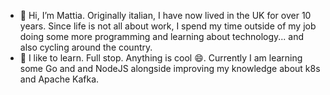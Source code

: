- 👋 Hi, I’m Mattia. Originally italian, I have now lived in the UK for over 10 years. Since life is not all about work, I spend my time outside of my job doing some more programming and learning about technology... and also cycling around the country.
- 🌱 I like to learn. Full stop. Anything is cool 😄. Currently I am learning some Go and and NodeJS alongside improving my knowledge about k8s and Apache Kafka.

<!---
mattcolombo/mattcolombo is a ✨ special ✨ repository because its `README.md` (this file) appears on your GitHub profile.
You can click the Preview link to take a look at your changes.
--->
